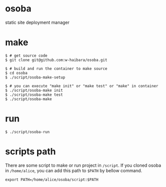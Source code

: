 # osoba
static site deployment manager

# make
```
$ # get source code
$ git clone git@github.com:w-haibara/osoba.git

$ # build and run the container to make source
$ cd osoba
$ ./script/osoba-make-setup

$ # you can execute "make init" or "make test" or "make" in container
$ ./script/osoba-make init
$ ./script/osoba-make test
$ ./script/osoba-make
```

# run
```
$ ./script/osoba-run
```

# scripts path
There are some script to make or run project in `/script`.
If you cloned osoba in `/home/alice`, you can add this path to `$PATH` by bellow command.
```
export PATH=/home/alice/osoba/script:$PATH
```
